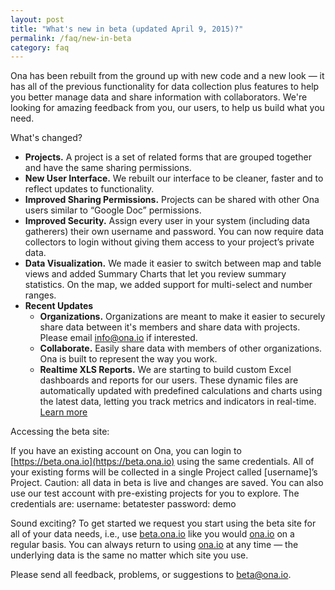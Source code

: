 ```yaml
---
layout: post
title: "What's new in beta (updated April 9, 2015)?"
permalink: /faq/new-in-beta
category: faq
---
```


Ona has been rebuilt from the ground up with new code and a new look — it has all of the previous functionality for data collection plus features to help you better manage data and share information with collaborators. We're looking for amazing feedback from you, our users, to help us build what you need.

What's changed?

* **Projects.** A project is a set of related forms that are grouped together and have the same sharing permissions.
* **New User Interface.** We rebuilt our interface to be cleaner, faster and to reflect updates to functionality.
* **Improved Sharing Permissions.** Projects can be shared with other Ona users similar to “Google Doc” permissions.
* **Improved Security.** Assign every user in your system (including data gatherers) their own username and password. You can now require data collectors to login without giving them access to your project’s private data.
* **Data Visualization.** We made it easier to switch between map and table views and added Summary Charts that let you review summary statistics. On the map, we added support for multi-select and number ranges.
* **Recent Updates**
	* **Organizations.** Organizations are meant to make it easier to securely share data between it's members and share data with projects. Please email [info@ona.io](mailto:info@ona.io) if interested.
	* **Collaborate.** Easily share data with members of other organizations. Ona is built to represent the way you work.
	* **Realtime XLS Reports.** We are starting to build custom Excel dashboards and reports for our users. These dynamic files are automatically updated with predefined calculations and charts using the latest data, letting you track metrics and indicators in real-time. [Learn more](http://help.ona.io/faq/what-is-a-xls-report/)

Accessing the beta site:

If you have an existing account on Ona, you can login to [https://beta.ona.io](https://beta.ona.io) using the same credentials. All of your existing forms will be collected in a single Project called [username]’s Project. Caution: all data in beta is live and changes are saved.
You can also use our test account with pre-existing projects for you to explore. The credentials are: username: betatester password: demo

Sound exciting? To get started we request you start using the beta site for all of your data needs, i.e., use [beta.ona.io](https://beta.ona.io) like you would [ona.io](https://www.ona.io) on a regular basis. You can always return to using [ona.io](https://www.ona.io) at any time — the underlying data is the same no matter which site you use.

Please send all feedback, problems, or suggestions to [beta@ona.io](mailto:beta@ona.io).